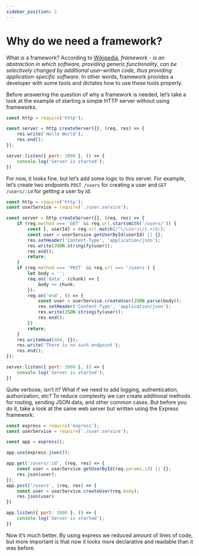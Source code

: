 ```yaml
---
sidebar_position: 2
---
```


# Why do we need a framework?

What is a framework? According to [Wikipedia](https://en.wikipedia.org/wiki/Software_framework), *framework - is an abstraction in which software, providing generic functionality, can be selectively changed by additional user-written code, thus providing application-specific software*. In other words, framework provides a developer with some tools and dictates how to use these tools properly.

Before answering the question of why a framework is needed, let’s take a look at the example of starting a simple HTTP server without using frameworks.

```js
const http = require('http');

const server = http.createServer({}, (req, res) => {
    res.write('Hello World');
    res.end();
});

server.listen({ port: 3000 }, () => {
    console.log('Server is started');
})
```

For now, it looks fine, but let’s add some logic to this server. For example, let’s create two endpoints `POST /users` for creating a user and `GET /users/:id` for getting a user by id:

```js
const http = require('http');
const userService = require('./user.service');

const server = http.createServer({}, (req, res) => {
    if (req.method === 'GET' && req.url.startsWith('/users/')) {
        const [, userId] = req.url.match(/^\/users\/(.+)$/);
        const user = userService.getUserById(userId) || {};
        res.setHeader('Content-Type', 'application/json');
        res.write(JSON.stringify(user));
        res.end();
        return;
    }
    if (req.method === 'POST' && req.url === '/users') {
        let body = '';
        req.on('data', (chunk) => {
            body += chunk;
        });
        req.on('end', () => {
            const user = userService.createUser(JSON.parse(body));
            res.setHeader('Content-Type', 'application/json');
            res.write(JSON.stringify(user));
            res.end();
        })
        return;
    }
    res.writeHead(404, {});
    res.write('There is no such endpoint');
    res.end();
});

server.listen({ port: 3000 }, () => {
    console.log('Server is started');
})
```

Quite verbose, isn’t it? What if we need to add logging, authentication, authorization, etc? To reduce complexity we can create additional methods for routing, sending JSON data, and other common cases. But before you do it, take a look at the same web server but written using the Express framework:

```js
const express = require('express');
const userService = require('./user.service');

const app = express();

app.use(express.json());

app.get('/users/:id', (req, res) => {
    const user = userService.getUserById(req.params.id) || {};
    res.json(user);
});
app.post('/users', (req, res) => {
    const user = userService.createUser(req.body);
    res.json(user)
})

app.listen({ port: 3000 }, () => {
    console.log('Server is started');
})
```

Now it’s much better. By using express we reduced amount of lines of code, but more important is that now it looks more declarative and readable than it was before.
